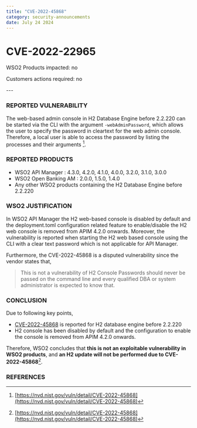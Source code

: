 ```yaml
---
title: "CVE-2022-45868"
category: security-announcements
date: July 24 2024
---
```


# CVE-2022-22965

<p class="doc-info">WSO2 Products impacted: no</p>
<p class="doc-info">Customers actions required: no</p>
---

### REPORTED VULNERABILITY
The web-based admin console in H2 Database Engine before 2.2.220 can be started via the CLI with the argument `-webAdminPassword`, which allows the user to specify the password in cleartext for the web admin console. Therefore, a local user is able to access the password by listing the processes and their arguments [^1].

### REPORTED PRODUCTS
* WSO2 API Manager : 4.3.0, 4.2.0, 4.1.0, 4.0.0, 3.2.0, 3.1.0, 3.0.0
* WSO2 Open Banking AM : 2.0.0, 1.5.0, 1.4.0
* Any other WSO2 products containing the H2 Database Engine before 2.2.220


### WSO2 JUSTIFICATION
In WSO2 API Manager the H2 web-based console is disabled by default and the deployment.toml configuration related feature to enable/disable the H2 web console is removed from APIM 4.2.0 onwards. Moreover, the vulnerability is reported when starting the H2 web based console using the CLI with a clear text password which is not applicable for API Manager.

Furthermore, the CVE-2022-45868 is a disputed vulnerability since the vendor states that, 
> This is not a vulnerability of H2 Console Passwords should never be passed on the command line and every qualified DBA or system administrator is expected to know that.

### CONCLUSION
Due to following key points,
* [CVE-2022-45868](https://nvd.nist.gov/vuln/detail/CVE-2022-45868) is reported for H2 database engine before 2.2.220
* H2 console has been disabled by default and the configuration to enable the console is removed from APIM 4.2.0 onwards.

Therefore, WSO2 concludes that **this is not an exploitable vulnerability in WSO2 products**, and **an H2 update will not be performed due to CVE-2022-45868**[^1].

### REFERENCES
[^1]: [https://nvd.nist.gov/vuln/detail/CVE-2022-45868](https://nvd.nist.gov/vuln/detail/CVE-2022-45868)